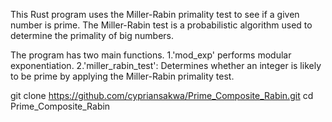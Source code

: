 This Rust program uses the Miller-Rabin primality test to see if a given number is prime. The Miller-Rabin test is a probabilistic algorithm used to determine the primality of big numbers.

The program has two main functions.
1.'mod_exp' performs modular exponentiation.
2.'miller_rabin_test': Determines whether an integer is likely to be prime by applying the Miller-Rabin primality test.

git clone https://github.com/cypriansakwa/Prime_Composite_Rabin.git
cd Prime_Composite_Rabin
